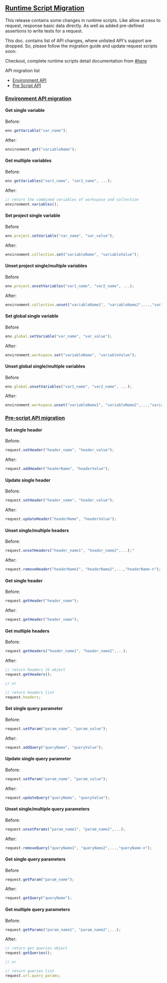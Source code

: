 ## <ins>Runtime Script Migration</ins>

This release contains some changes in runtime scripts. Like allow access to request, response basic data directly. As well as added pre-defined assertions to write tests for a request.

This doc. contains list of API changes, where unlisted API's support are dropped. So, please follow the migration guide and update request scripts soon. 

Checkout, complete runtime scripts detail documentation from [#here]()

API migration list
- [Environment API](#environment-api-migration)
- [Pre Script API](#pre-script-api-migration)

### <ins>Environment API migration</ins>

#### Get single variable

Before:

```js
env.getVariable("var_name");
```

After:

```js
environment.get("variableName");
```

#### Get multiple variables

Before:

```js
env.getVariables("var1_name", "var2_name", ...);
```

After:

```js
// return the combined variables of workspace and collection
environment.variables();
```

#### Set project single variable

Before

```js
env.project.setVariable("var_name", "var_value");
```

After: 

```js
environment.collection.set("variableName", "variableValue");
```

#### Unset project single/multiple variables

Before

```js
env.project.unsetVariables("var1_name", "var2_name", ...);
```

After: 

```js
environment.collection.unset("variableName1", "variableName2",...,"variableName-n");
```

#### Set global single variable

Before

```js
env.global.setVariable("var_name", "var_value");
```

After: 

```js
environment.workspace.set("variableName", "variableValue");
```

#### Unset global single/multiple variables

Before

```js
env.global.unsetVariables("var1_name", "var2_name", ...);
```

After: 

```js
environment.workspace.unset("variableName1", "variableName2",...,"variableName-n");
```

### <ins>Pre-script API migration</ins>

#### Set single header

Before:

```js
request.setHeader("header_name", "header_value");
```

After:

```js
request.addHeader("headerName", "headerValue");
```

#### Update single header

Before:

```js
request.setHeader("header_name", "header_value");
```

After:

```js
request.updateHeader("headerName", "headerValue");
```

#### Unset single/multiple headers

Before:

```js
request.unsetHeaders("header_name1", "header_name2",...);"
```

After:

```js
request.removeHeader("headerName1", "headerName2",...,"headerName-n");
```

#### Get single header

Before:

```js
request.getHeader("header_name");
```

After:

```js
request.getHeader("header_name");
```

#### Get multiple headers

Before:

```js
request.getHeaders("header_name1", "header_name2",...);
```

After:

```js
// return headers JS object
request.getHeaders();

// or

// return headers list
request.headers;
```

#### Set single query parameter

Before:

```js
request.setParam("param_name", "param_value");
```

After:

```js
request.addQuery("queryName", "queryValue");
```

#### Update single query parameter

Before:

```js
request.setParam("param_name", "param_value");
```

After:

```js
request.updateQuery("queryName", "queryValue");
```

#### Unset single/multiple query parameters

Before:

```js
request.unsetParams("param_name1", "param_name2",...);
```

After:

```js
request.removeQuery("queryName1", "queryName2",...,"queryName-n");
```

#### Get single query parameters

Before

```js
request.getParam("param_name");
```

After:

```js
request.getQuery("queryName");
```

#### Get multiple query parameters

Before:

```js
request.getParams("param_name1", "param_name2",...);
```

After:

```js
// return get queries object
request.getQueries();

// or

// return queries list
request.url.query_params;
```